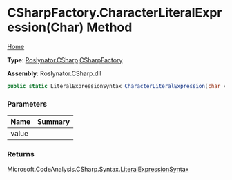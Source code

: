 # CSharpFactory\.CharacterLiteralExpression\(Char\) Method

[Home](../../../../README.md)

**Type**: [Roslynator.CSharp](../../README.md)\.[CSharpFactory](../README.md)

**Assembly**: Roslynator\.CSharp\.dll

```csharp
public static LiteralExpressionSyntax CharacterLiteralExpression(char value)
```

### Parameters

| Name | Summary |
| ---- | ------- |
| value | |

### Returns

Microsoft\.CodeAnalysis\.CSharp\.Syntax\.[LiteralExpressionSyntax](https://docs.microsoft.com/en-us/dotnet/api/microsoft.codeanalysis.csharp.syntax.literalexpressionsyntax)

